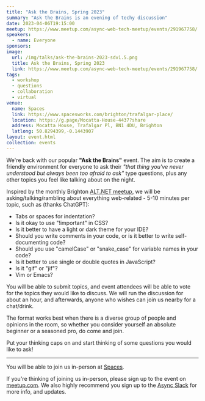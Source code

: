 ```yaml
---
title: "Ask the Brains, Spring 2023"
summary: "Ask the Brains is an evening of techy discussion"
date: 2023-04-06T19:15:00
meetup: https://www.meetup.com/async-web-tech-meetup/events/291967758/
speakers:
  - name: Everyone
sponsors:
image:
  url: /img/talks/ask-the-brains-2023-sdv1.5.png
  title: Ask the Brains, Spring 2023
  link: https://www.meetup.com/async-web-tech-meetup/events/291967758/
tags:
  - workshop
  - questions
  - collaboration
  - virtual
venue:
  name: Spaces
  link: https://www.spacesworks.com/brighton/trafalgar-place/
  location: https://g.page/Mocatta-House-4437?share
  address: Mocatta House, Trafalgar Pl, BN1 4DU, Brighton
  latlong: 50.8294399,-0.1443907
layout: event.html
collection: events
---
```


We're back with our popular **"Ask the Brains"** event. The aim is to create a friendly environment for everyone to ask their _"that thing you've never understood but always been too afraid to ask"_ type questions, plus any other topics you feel like talking about on the night.

Inspired by the monthly Brighton [ALT.NET meetup](http://brightonalt.net/), we will be asking/talking/rambling about everything web-related - 5-10 minutes per topic, such as (thanks ChatGPT):

- Tabs or spaces for indentation?
- Is it okay to use "!important" in CSS?
- Is it better to have a light or dark theme for your IDE?
- Should you write comments in your code, or is it better to write self-documenting code?
- Should you use "camelCase" or "snake_case" for variable names in your code?
- Is it better to use single or double quotes in JavaScript?
- Is it "gif" or "jif"?
- Vim or Emacs?

You will be able to submit topics, and event attendees will be able to vote for the topics they would like to discuss. We will run the discussion for about an hour, and afterwards, anyone who wishes can join us nearby for a chat/drink.

The format works best when there is a diverse group of people and opinions in the room, so whether you consider yourself an absolute beginner or a seasoned pro, do come and join.

Put your thinking caps on and start thinking of some questions you would like to ask!

---

You will be able to join us in-person at [Spaces](https://www.spacesworks.com/brighton/trafalgar-place/).

If you're thinking of joining us in-person, please sign up to the event on [meetup.com](https://www.meetup.com/async-web-tech-meetup/events/291967758/). We also highly recommend you sign up to the [Async Slack](https://join.slack.com/t/asyncjs/shared_invite/zt-1aguxx86q-XjF_yWcFoJ8fyYYzoqgDaQ) for more info, and updates.
